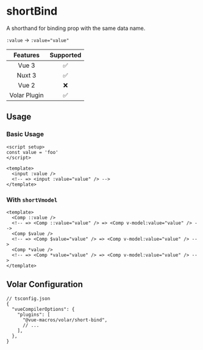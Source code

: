 # shortBind <PackageVersion name="@vue-macros/short-bind" />

<StabilityLevel level="stable" />

A shorthand for binding prop with the same data name.

`:value` -> `:value="value"`

|   Features   |     Supported      |
| :----------: | :----------------: |
|    Vue 3     | :white_check_mark: |
|    Nuxt 3    | :white_check_mark: |
|    Vue 2     |        :x:         |
| Volar Plugin | :white_check_mark: |

## Usage

### Basic Usage

```vue twoslash
<script setup>
const value = 'foo'
</script>

<template>
  <input :value />
  <!-- => <input :value="value" /> -->
</template>
```

### With `shortVmodel`

```vue
<template>
  <Comp ::value />
  <!-- => <Comp ::value="value" /> => <Comp v-model:value="value" /> -->
  <Comp $value />
  <!-- => <Comp $value="value" /> => <Comp v-model:value="value" /> -->
  <Comp *value />
  <!-- => <Comp *value="value" /> => <Comp v-model:value="value" /> -->
</template>
```

## Volar Configuration

```jsonc {5}
// tsconfig.json
{
  "vueCompilerOptions": {
    "plugins": [
      "@vue-macros/volar/short-bind",
      // ...
    ],
  },
}
```

